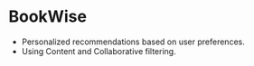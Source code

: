 # BookWise

- Personalized recommendations based on user preferences.
- Using Content and Collaborative filtering.

